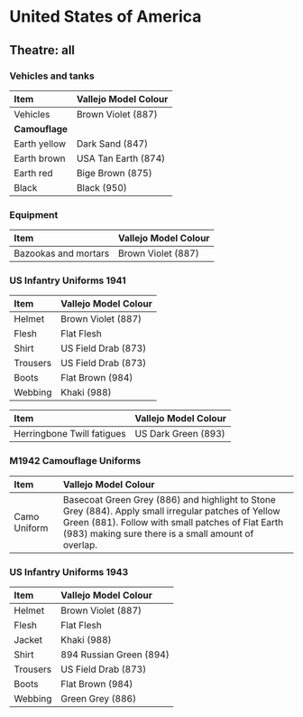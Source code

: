 # United States of America
## Theatre: all

### Vehicles and tanks
| Item | Vallejo Model Colour |
| :---- | :---- |
| Vehicles | Brown Violet (887) |
| **Camouflage** | |
| Earth yellow | Dark Sand (847) |
| Earth brown | USA Tan Earth (874) |
| Earth red | Bige Brown (875) |
| Black | Black (950) |

### Equipment ###
| Item | Vallejo Model Colour |
| :---- | :---- |
| Bazookas and mortars | Brown Violet (887) |

### US Infantry Uniforms 1941
| Item | Vallejo Model Colour |
| :---- | :---- |
| Helmet  | Brown Violet (887) |
| Flesh | Flat Flesh |
| Shirt | US Field Drab (873) |
| Trousers | US Field Drab (873) |
| Boots | Flat Brown (984) |
| Webbing | Khaki (988) |

| Item | Vallejo Model Colour |
| :---- | :---- |
| Herringbone Twill fatigues | US Dark Green (893) |

### M1942 Camouflage Uniforms
| Item | Vallejo Model Colour |
| :---- | :---- |
| Camo Uniform | Basecoat Green Grey (886) and highlight to Stone Grey (884).  Apply small irregular patches of Yellow Green (881).  Follow with small patches of Flat Earth (983) making sure there is a small amount of overlap. |

### US Infantry Uniforms 1943
| Item | Vallejo Model Colour |
| :---- | :---- |
| Helmet  | Brown Violet (887) |
| Flesh | Flat Flesh |
| Jacket | Khaki (988) |
| Shirt | 894 Russian Green (894) |
| Trousers | US Field Drab (873) |
| Boots | Flat Brown (984) |
| Webbing | Green Grey (886) |